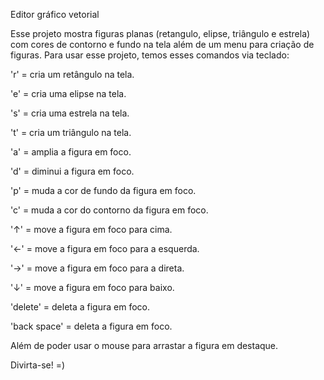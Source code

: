 Editor gráfico vetorial

Esse projeto mostra figuras planas (retangulo, elipse, triângulo e estrela) com cores de contorno e fundo na tela além de um menu para criação de figuras.
Para usar esse projeto, temos esses comandos via teclado:

'r'  =  cria um retângulo na tela.

'e'  =  cria uma elipse na tela.

's'  =  cria uma estrela na tela.

't'  =  cria um triângulo na tela.

'a'  =  amplia a figura em foco.

'd'  =  diminui a figura em foco.

'p'  =  muda a cor de fundo da figura em foco.

'c'  =  muda a cor do contorno da figura em foco.

'↑'  =  move a figura em foco para cima.

'←'  =  move a figura em foco para a esquerda.

'→'  =  move a figura em foco para a direta.

'↓'  =  move a figura em foco para baixo.

'delete'  =  deleta a figura em foco.

'back space'  =  deleta a figura em foco.

Além de poder usar o mouse para arrastar a figura em destaque.

Divirta-se! =)
  
